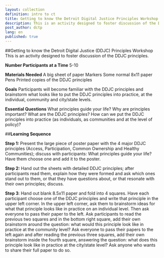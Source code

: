 ```yaml
---
layout: collection
definition: intro to ct
title: Getting to know the Detroit Digital Justice Principles Workshop
description: This is an activity designed to foster discussion of the DDJC principles.
post_author: dctp
lang: en
published: true
---
```

##Getting to know the Detroit Digital Justice (DDJC) Principles Workshop
This is an activity designed to foster discussion of the DDJC principles.

**Number Participants at a Time**
5-10

**Materials Needed**
A big sheet of paper
Markers
Some normal 8x11 paper
Pens
Printed copies of the DDJC principles

**Goals**
Participants will become familiar with the DDJC principles and brainstorm what looks like to put the DDJC principles into practice, at the individual, community and city/state levels.

**Essential Questions**
What principles guide your life?
Why are principles important?
What are the DDJC principles?
How can we put the DDJC principles into practice (as individuals, as communities and at the level of policy)?

##**Learning Sequence**

**Step 1:**  Present the large piece of poster paper with the 4 major DDJC principles (Access, Participation, Common Ownership and Healthy Communities); discuss with participants: What principles guide your life? Have them choose one and add it to the poster.

**Step 2:** Hand out the sheets with detailed DDJC principles; after participants read them, explain how they were formed and ask which ones stand out to them, or that they have questions about, or that resonate with their own principles; discuss.

**Step 3**:  Hand out blank 8.5x11 paper and fold into 4 squares.  Have each participant choose one of the DDJC principles and write that principle in the upper left corner.  In the upper left corner, ask them to brainstorm ideas for what that principle looks like in practice on an individual level.  Then ask everyone to pass their paper to the left.  Ask participants to read the previous two squares and in the bottom right square, add their own brainstorm around the question: what would this principle look like in practice at the community level?  Ask everyone to pass their papers to the left again and after reading the previous three squares, add their own brainstorm inside the fourth square, answering the question: what does this principle look like in practice at the city/state level?  Ask anyone who wants to share their full paper to do so.
